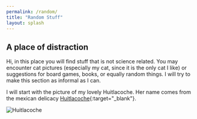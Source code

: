 ```yaml
---
permalink: /random/
title: "Random Stuff"
layout: splash
---
```


## A place of distraction 

Hi, in this place you will find stuff that is not science related. You may encounter cat pictures (especially my cat, since it is the only cat I like) or suggestions for board games, books, or equally random things. I will try to make this section as informal as I can. 

I will start with the picture of my lovely Huitlacoche. Her name comes from the mexican delicacy [Huitlacoche](https://en.wikipedia.org/wiki/Corn_smut){:target="_blank"}.  

![Huitlacoche](https://www.flickr.com/photos/ehellemann/51433440956)
